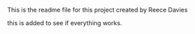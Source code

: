 This is the readme file for this project
created by Reece Davies 

this is added to see if everything works.